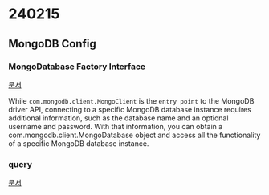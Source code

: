 # 240215

## MongoDB Config

### MongoDatabase Factory Interface

[문서](https://docs.spring.io/spring-data/mongodb/docs/current-SNAPSHOT/reference/html/#mongo.mongo-db-factory)

While `com.mongodb.client.MongoClient` is the `entry point` to the MongoDB driver API, connecting to a specific MongoDB database instance requires additional information, such as the database name and an optional username and password. With that information, you can obtain a com.mongodb.client.MongoDatabase object and access all the functionality of a specific MongoDB database instance.

### query

[문서](https://docs.spring.io/spring-data/mongodb/reference/mongodb/template-crud-operations.html)
